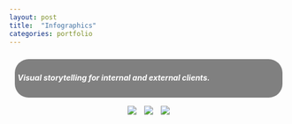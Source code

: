 ```yaml
---
layout: post
title:  "Infographics"
categories: portfolio
---
```

<div style="padding:10px">
<div style="background-color: gray; color: white; border-radius: 25px; padding:5px">
<h5>Visual storytelling for internal and external clients.</h5>
</div>
</div>
  <center><img src="{{ site.baseurl }}/assets/Info1.png" style="max-width: 100%; padding:5px">
  <img src="{{ site.baseurl }}/assets/Info2.png" style="max-width: 100%; padding:5px">
  <img src="{{ site.baseurl }}/assets/REHInfo.jpg" style="max-width: 100%; padding:5px"></center>

<!--
<html>
<head>
    <title>QNimate Slider</title>
    <link href="{{ site.baseurl }}/css/style.css" type="text/css" rel="stylesheet">
</head>
<body>
    <div class="slider-holder">
        <span id="slider-image-1"></span>
        <span id="slider-image-2"></span>
        <span id="slider-image-3"></span>
        <div class="image-holder">
            <img src="{{ site.baseurl }}/assets/Info1.png" height="582px" width="800px" class="slider-image"/>
            <img src="{{ site.baseurl }}/assets/Info2.png" height="582px" width="800px" class="slider-image"/>
            <img src="{{ site.baseurl }}/assets/Info2.png" height="582px" width="800px" class="slider-image" />
        </div>
        <div class="button-holder">
            <a href="#slider-image-1" class="slider-change"></a>
            <a href="#slider-image-2" class="slider-change"></a>
            <a href="#slider-image-3" class="slider-change"></a>
        </div>
    </div>
</body>
</html>
-->
